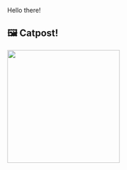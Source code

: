 Hello there!



## 🖼️ Catpost!

<sub>
    <img src="https://cdn2.thecatapi.com/images/4j7.gif" height="256">
</sub>

